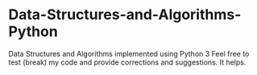# Data-Structures-and-Algorithms-Python
Data Structures and Algorithms implemented using Python 3
Feel free to test (break) my code and provide corrections and suggestions. It helps.
